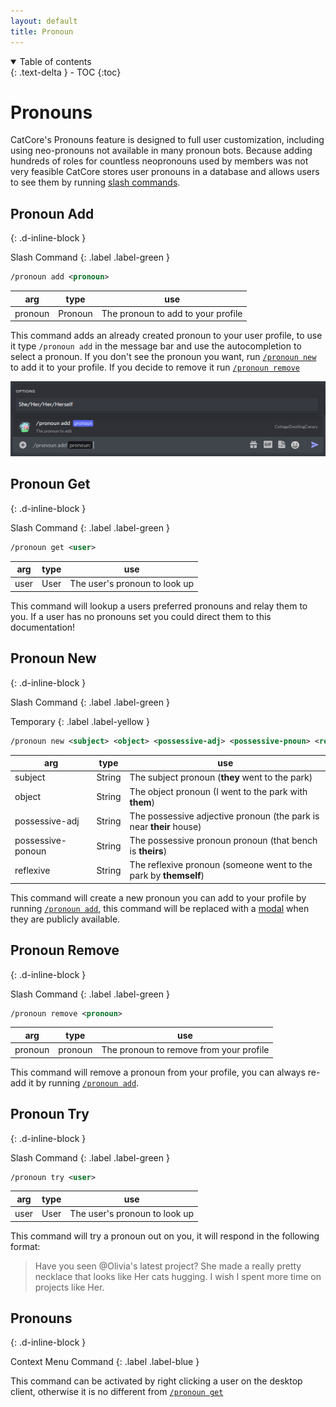 ```yaml
---
layout: default
title: Pronoun
---
```


<details open markdown="block">
  <summary>
    Table of contents
  </summary>
  {: .text-delta }
- TOC
{:toc}
</details>

# Pronouns

CatCore's Pronouns feature is designed to full user customization, including using neo-pronouns not available in many pronoun bots. Because adding hundreds of roles for countless neopronouns used by members was not very feasible CatCore stores user pronouns in a database and allows users to see them by running [slash commands](https://support.discord.com/hc/en-us/articles/1500000368501-Slash-Commands-FAQ).

## Pronoun Add 
{: .d-inline-block }

Slash Command
{: .label .label-green }

```xml
/pronoun add <pronoun> 
```

| arg     | type    | use                                |
|---------|---------|------------------------------------|
| pronoun | Pronoun | The pronoun to add to your profile |

This command adds an already created pronoun to your user profile, to use it type ``/pronoun add`` in the message bar and use the autocompletion to select a pronoun. If you don't see the pronoun you want, run [``/pronoun new``](#pronoun-new) to add it to your profile. If you decide to remove it run [``/pronoun remove``](#pronoun-remove)

![Sample pronoun autocomplete](images/pronoun_add_select.png)

## Pronoun Get
{: .d-inline-block }

Slash Command
{: .label .label-green }

```xml
/pronoun get <user> 
```

| arg  | type | use                           |
|------|------|-------------------------------|
| user | User | The user's pronoun to look up |

This command will lookup a users preferred pronouns and relay them to you. If a user has no pronouns set you could direct them to this documentation!

## Pronoun New
{: .d-inline-block }

Slash Command
{: .label .label-green }

Temporary
{: .label .label-yellow }
```xml
/pronoun new <subject> <object> <possessive-adj> <possessive-pnoun> <reflexive>
```

| arg               | type   | use                                                                 |
|-------------------|--------|---------------------------------------------------------------------|
| subject           | String | The subject pronoun (**they** went to the park)                     |
| object            | String | The object pronoun (I went to the park with **them**)               |
| possessive-adj    | String | The possessive adjective pronoun (the park is near **their** house) |
| possessive-ponoun | String | The possessive pronoun pronoun (that bench is **theirs**)           |
| reflexive         | String | The reflexive pronoun (someone went to the park by **themself**)    |

This command will create a new pronoun you can add to your profile by running [``/pronoun add``](#pronoun-add), this command will be replaced with a [modal](https://github.com/Discord-Net-Labs/Discord.Net-Labs/pull/428) when they are publicly available.

## Pronoun Remove
{: .d-inline-block }

Slash Command
{: .label .label-green }

```xml
/pronoun remove <pronoun> 
```

| arg     | type    | use                                     |
|---------|---------|-----------------------------------------|
| pronoun | pronoun | The pronoun to remove from your profile |

This command will remove a pronoun from your profile, you can always re-add it by running [``/pronoun add``](#pronoun-add).

## Pronoun Try
{: .d-inline-block }

Slash Command
{: .label .label-green }

```xml
/pronoun try <user> 
```

| arg  | type | use                           |
|------|------|-------------------------------|
| user | User | The user's pronoun to look up |

This command will try a pronoun out on you, it will respond in the following format:
> Have you seen @Olivia's latest project? She made a really pretty necklace that looks like Her cats hugging. I wish I spent more time on projects like Her.

## Pronouns
{: .d-inline-block }

Context Menu Command
{: .label .label-blue }

This command can be activated by right clicking a user on the desktop client, otherwise it is no different from [``/pronoun get``](#pronoun-get)

